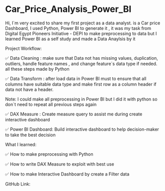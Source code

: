 # Car_Price_Analysis_Power_BI
Hi, I`m very excited to share my first project as a data analyst. is a Car price Dashboard, I used Python, Power BI to generate it , it was my task from Digital Egypt Pioneers Initiative - DEPI to make preprocessing to data but I learned Power BI as a self study and made a Data Anaylsis by it 



Project Workflow:



✅ Data Cleaning : make sure that Data not has missing values, duplication, outliers, handle feature names , and change feature`s data type if needed. all these steps made by Python



✅ Data Transform : after load data in Power BI must to ensure that all columns have suitable data type and make first row as a column header if data not have a header.



Note: I could make all preprocessing in Power BI but I did it with python so don`t need to repeat all previous steps again



✅ DAX Measure : Create measure query to assist me during create interactive dashboard



✅ Power BI Dashboard: Build interactive dashboard to help decision-maker to take the best decision



What I learned:



✅ How to make preprocessing with Python



✅ How to write DAX Measure to exploit with best use



✅ How to make Interactive Dashboard by create a Filter data



GitHub Link:
